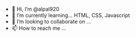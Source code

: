 - 👋 Hi, I’m @alpal920 
- 🌱 I’m currently learning... HTML, CSS, Javascript
- 💞️ I’m looking to collaborate on ...
- 📫 How to reach me ...

<!---
alpal920/alpal920 is a ✨ special ✨ repository because its `README.md` (this file) appears on your GitHub profile.
You can click the Preview link to take a look at your changes.
--->
